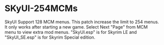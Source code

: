 # SKyUI-254MCMs
SkyUI Support 128 MCM menus. This patch increase the limit to 254 menus.
It only works after starting a new game. Select Next "Page" from MCM menu to view extra mod menus.
"SkyUI.esp" is for Skyrim LE and "SkyUI_SE.esp" is for Skyrim Special edition.
